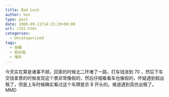 ```yaml
---
title: Bad Luck
author: kxn
type: post
date: 2008-09-11T14:23:29+00:00
url: /152.html
categories:
  - Uncategorized
tags:
  - 倒霉
  - 假出租
  - 堵车
---
```


今天实在算是诸事不顺，回家的时候北二环堵了一路，打车钱涨到 70 ，然后下车交钱拿票的时候发现这个票非常像假的，然后仔细看看车也像假的，怀疑遇到假出租了，但是上车时候确实看过这个车牌是京 B 开头的。难道遇到高仿出租了。MMD
